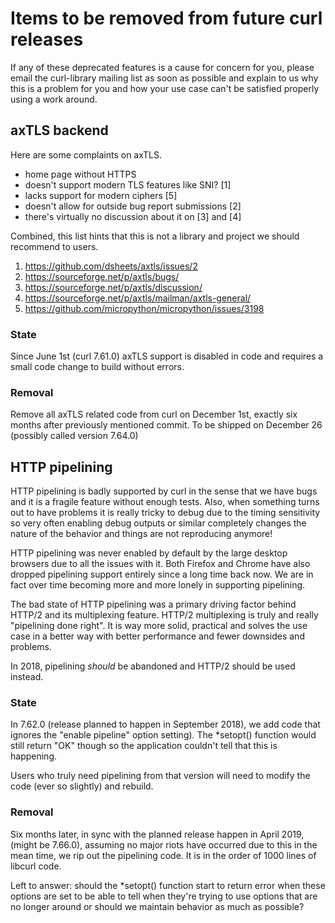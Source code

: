 # Items to be removed from future curl releases

If any of these deprecated features is a cause for concern for you, please
email the curl-library mailing list as soon as possible and explain to us why
this is a problem for you and how your use case can't be satisfied properly
using a work around.

## axTLS backend

Here are some complaints on axTLS.

 - home page without HTTPS
 - doesn't support modern TLS features like SNI? [1]
 - lacks support for modern ciphers [5]
 - doesn't allow for outside bug report submissions [2]
 - there's virtually no discussion about it on [3] and [4]

Combined, this list hints that this is not a library and project we should
recommend to users.

1. https://github.com/dsheets/axtls/issues/2
2. https://sourceforge.net/p/axtls/bugs/
3. https://sourceforge.net/p/axtls/discussion/
4. https://sourceforge.net/p/axtls/mailman/axtls-general/
5. https://github.com/micropython/micropython/issues/3198

### State

Since June 1st (curl 7.61.0) axTLS support is disabled in code and
requires a small code change to build without errors.

### Removal

Remove all axTLS related code from curl on December 1st, exactly six months
after previously mentioned commit. To be shipped on December 26 (possibly
called version 7.64.0)

## HTTP pipelining

HTTP pipelining is badly supported by curl in the sense that we have bugs and
it is a fragile feature without enough tests. Also, when something turns out
to have problems it is really tricky to debug due to the timing sensitivity so
very often enabling debug outputs or similar completely changes the nature of
the behavior and things are not reproducing anymore!

HTTP pipelining was never enabled by default by the large desktop browsers due
to all the issues with it. Both Firefox and Chrome have also dropped
pipelining support entirely since a long time back now. We are in fact over
time becoming more and more lonely in supporting pipelining.

The bad state of HTTP pipelining was a primary driving factor behind HTTP/2
and its multiplexing feature. HTTP/2 multiplexing is truly and really
"pipelining done right". It is way more solid, practical and solves the use
case in a better way with better performance and fewer downsides and problems.

In 2018, pipelining *should* be abandoned and HTTP/2 should be used instead.

### State

In 7.62.0 (release planned to happen in September 2018), we add code
that ignores the "enable pipeline" option setting). The *setopt() function
would still return "OK" though so the application couldn't tell that this is
happening.

Users who truly need pipelining from that version will need to modify the code
(ever so slightly) and rebuild.

### Removal

Six months later, in sync with the planned release happen in April 2019,
(might be 7.66.0), assuming no major riots have occurred due to this in the
mean time, we rip out the pipelining code. It is in the order of 1000 lines of
libcurl code.

Left to answer: should the *setopt() function start to return error when these
options are set to be able to tell when they're trying to use options that are
no longer around or should we maintain behavior as much as possible?
